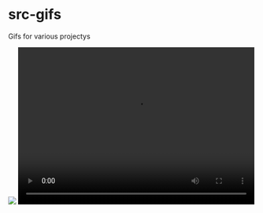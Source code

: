 # src-gifs
Gifs for various projectys

<img src="https://github.com/em00k/src-gifs/blob/main/demo.mp4?raw=true">

<video width="480" height="320" controls="controls">
<source src="https://github.com/em00k/src-gifs/blob/main/demo.mp4" type="video/mp4">
</video>

